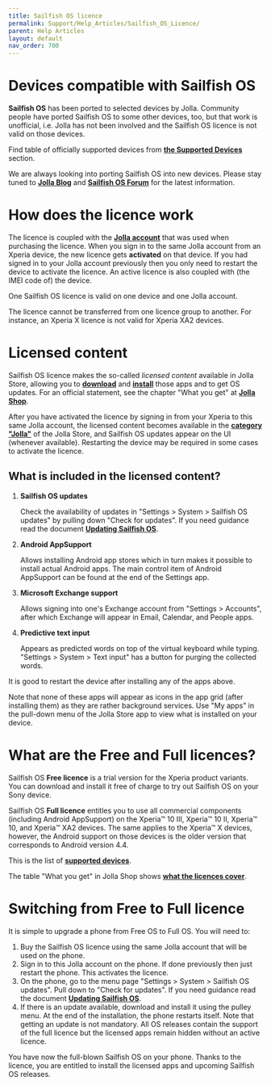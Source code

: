 ```yaml
---
title: Sailfish OS licence
permalink: Support/Help_Articles/Sailfish_OS_Licence/
parent: Help Articles
layout: default
nav_order: 700
---
```



# Devices compatible with Sailfish OS

**Sailfish OS** has been ported to selected devices by Jolla. Community people have ported Sailfish OS to some other devices, too, but that work is unofficial, i.e. Jolla has not been involved and the Sailfish OS licence is not valid on those devices.

Find table of officially supported devices from **[the Supported Devices](/Support/Supported_Devices/)** section. 

We are always looking into porting Sailfish OS into new devices. Please stay tuned to **[Jolla Blog](https://blog.jolla.com/)** and **[Sailfish OS Forum](https://forum.sailfishos.org/)** for the latest information.

 

# How does the licence work

The licence is coupled with the **[Jolla account](/Support/Help_Articles/Accounts_Setup/Setup_Jolla_Account/)** that was used when purchasing the licence. When you sign in to the same Jolla account from an Xperia device, the new licence gets **activated** on that device. If you had signed in to your Jolla account previously then you only need to restart the device to activate the licence. An active licence is also coupled with (the IMEI code of) the device.

One Sailfish OS licence is valid on one device and one Jolla account.

The licence cannot be transferred from one licence group to another. For instance, an Xperia X licence is not valid for Xperia XA2 devices.

  

# Licensed content

Sailfish OS licence makes the so-called _licensed content_ available in Jolla Store, allowing you to **[download](https://shop.jolla.com/downloads/)** and **[install](https://jolla.com/sailfishxinstall/)** those apps and to get OS updates. For an official statement, see the chapter "What you get" at **[Jolla Shop](https://shop.jolla.com/)**.

After you have activated the licence by signing in from your Xperia to this same Jolla account, the licensed content becomes available in the **[category "Jolla"](/Support/Help_Articles/Accounts_Setup/Setup_Jolla_Account/#finding-the-licensed-apps-in-jolla-store)** of the Jolla Store, and Sailfish OS updates appear on the UI (whenever available). Restarting the device may be required in some cases to activate the licence.

  

## What is included in the licensed content?

1.  **Sailfish OS updates**

    Check the availability of updates in "Settings > System > Sailfish OS updates" by pulling down "Check for updates". If you need guidance read the document **[Updating Sailfish OS](/Support/Help_Articles/Updating_Sailfish_OS/)**.
    
2.  **Android AppSupport**

    Allows installing Android app stores which in turn makes it possible to install actual Android apps. The main control item of Android AppSupport can be found at the end of the Settings app.
    
3.  **Microsoft Exchange support**

    Allows signing into one's Exchange account from "Settings > Accounts", after which Exchange will appear in Email, Calendar, and People apps.
    
4.  **Predictive text input**

    Appears as predicted words on top of the virtual keyboard while typing. "Settings > System > Text input" has a button for purging the collected words.
    

It is good to restart the device after installing any of the apps above.

Note that none of these apps will appear as icons in the app grid (after installing them) as they are rather background services. Use "My apps" in the pull-down menu of the Jolla Store app to view what is installed on your device.

  

# What are the Free and Full licences?  

Sailfish OS **Free licence** is a trial version for the Xperia product variants. You can download and install it free of charge to try out Sailfish OS on your Sony device.

Sailfish OS **Full licence** entitles you to use all commercial components (including Android AppSupport) on the Xperia™ 10 III, Xperia™ 10 II, Xperia™ 10, and Xperia™ XA2 devices. The same applies to the Xperia™ X devices, however, the Android support on those devices is the older version that corresponds to Android version 4.4.

This is the list of **[supported devices](https://docs.sailfishos.org/Support/Supported_Devices/)**.

The table "What you get" in Jolla Shop shows **[what the licences cover](https://shop.jolla.com/)**.

  

# Switching from Free to Full licence  

It is simple to upgrade a phone from Free OS to Full OS. You will need to:

1.  Buy the Sailfish OS licence using the same Jolla account that will be used on the phone.
2.  Sign in to this Jolla account on the phone. If done previously then just restart the phone. This activates the licence.
3.  On the phone, go to the menu page "Settings > System > Sailfish OS updates". Pull down to "Check for updates". If you need guidance read the document **[Updating Sailfish OS](/Support/Help_Articles/Updating_Sailfish_OS/)**.
4.  If there is an update available, download and install it using the pulley menu. At the end of the installation, the phone restarts itself. Note that getting an update is not mandatory. All OS releases contain the support of the full licence but the licensed apps remain hidden without an active licence.

You have now the full-blown Sailfish OS on your phone. Thanks to the licence, you are entitled to install the licensed apps and upcoming Sailfish OS releases.

